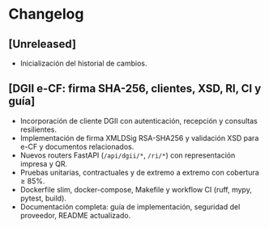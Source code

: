 # Changelog

## [Unreleased]
- Inicialización del historial de cambios.

## [DGII e-CF: firma SHA-256, clientes, XSD, RI, CI y guía]
- Incorporación de cliente DGII con autenticación, recepción y consultas resilientes.
- Implementación de firma XMLDSig RSA-SHA256 y validación XSD para e-CF y documentos relacionados.
- Nuevos routers FastAPI (`/api/dgii/*`, `/ri/*`) con representación impresa y QR.
- Pruebas unitarias, contractuales y de extremo a extremo con cobertura ≥ 85%.
- Dockerfile slim, docker-compose, Makefile y workflow CI (ruff, mypy, pytest, build).
- Documentación completa: guía de implementación, seguridad del proveedor, README actualizado.
